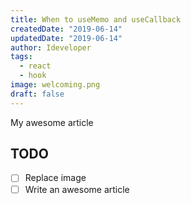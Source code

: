 ```yaml
---
title: When to useMemo and useCallback
createdDate: "2019-06-14"
updatedDate: "2019-06-14"
author: Ideveloper
tags:
  - react
  - hook
image: welcoming.png
draft: false
---
```


My awesome article

## TODO

-   [ ] Replace image
-   [ ] Write an awesome article

